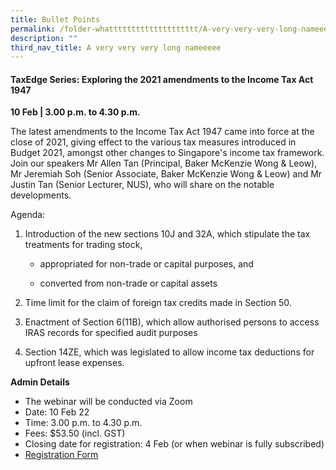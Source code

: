 ```yaml
---
title: Bullet Points
permalink: /folder-whatttttttttttttttttttt/A-very-very-very-long-nameeeee/permalink
description: ""
third_nav_title: A very very very long nameeeee
---
```

<a id="10Feb-ta-id"></a>
#### **TaxEdge Series: Exploring the 2021 amendments to the Income Tax Act 1947**
**10 Feb | 3.00 p.m. to 4.30 p.m.**

The latest amendments to the Income Tax Act 1947 came into force at the close of 2021, giving effect to the various tax measures introduced in Budget 2021, amongst other changes to Singapore's income tax framework. Join our speakers Mr Allen Tan (Principal, Baker McKenzie Wong & Leow), Mr Jeremiah Soh (Senior Associate, Baker McKenzie Wong & Leow) and Mr Justin Tan (Senior Lecturer, NUS), who will share on the notable developments.

Agenda:

1. Introduction of the new sections 10J and 32A, which stipulate the tax treatments for trading stock,

	* appropriated for non-trade or capital purposes, and

	* converted from non-trade or capital assets

2. Time limit for the claim of foreign tax credits made in Section 50.
3. Enactment of Section 6(11B), which allow authorised persons to access IRAS records for specified audit purposes
4. Section 14ZE, which was legislated to allow income tax deductions for upfront lease expenses.

 **Admin Details**

* The webinar will be conducted via Zoom
* Date: 10 Feb 22
* Time: 3.00 p.m. to 4.30 p.m.
* Fees: $53.50 (incl. GST)
* Closing date for registration: 4 Feb (or when webinar is fully subscribed)
* [Registration Form](https://form.gov.sg/61e4e65e0d073a0012657ff7)
